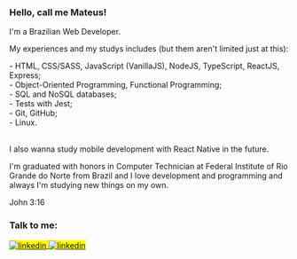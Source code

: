 <div class="section-one"> 
 <h3>Hello, call me Mateus!</h3>

  <p>I'm a Brazilian Web Developer.</p>

  <p>My experiences and my studys includes (but them aren't limited just at this):</p>

  <div>
    <div>- HTML, CSS/SASS, JavaScript (VanillaJS), NodeJS, TypeScript, ReactJS, Express;</div>
    <div>- Object-Oriented Programming, Functional Programming;</div>
    <div>- SQL and NoSQL databases;</div>
    <div>- Tests with Jest;</div>
    <div>- Git, GitHub;</div>
    <div>- Linux.</div>
  </div>
 
  <br/>

  <p>I also wanna study mobile development with React Native in the future.</p>

  <p>I'm graduated with honors in Computer Technician at Federal Institute of Rio Grande do Norte from Brazil and I love development and programming and always I'm studying new things on my own.</p>
 
  <p>John 3:16</p>
</div>

<div class="section-two">
  <h3>Talk to me:</h3>

  <span align="left" style="background:yellow">
  <a href="https://linkedin.com/in/mateusesm" target="_blank">
    <img align="center" src="https://img.shields.io/badge/-Mateus Macedo-121214?style=flat&logo=linkedin" alt="linkedin"/>
  </a>

  <a href="mailto:mateusemanuel198@gmail.com" target="_blank">
    <img align="center" src="https://img.shields.io/badge/-mateusemanuel198@gmail.com-121214?style=flat&logo=gmail" alt="linkedin"/>
  </a>
  </span> 
</div>



